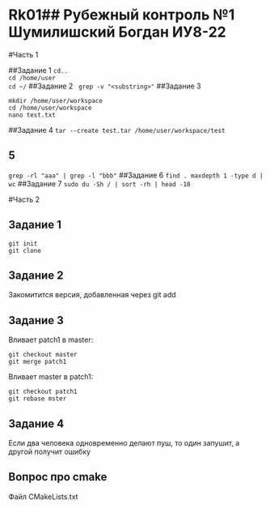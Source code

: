 # Rk01## Рубежный контроль №1 Шумилишский Богдан ИУ8-22

#Часть 1

##Задание 1
 `cd.. `</br> 
`cd /home/user`</br>
`cd ~/`
##Задание 2
` grep -v "<substring>"`
##Задание 3
```
mkdir /home/user/workspace
cd /home/user/workspace
nano test.txt
```
##Задание 4
`tar --create test.tar /home/user/workspace/test`
## 5
`grep -rl "aaa" | grep -l "bbb"`
##Задание 6
`find . maxdepth 1 -type d | wc`
##Задание 7
`sudo du -Sh / | sort -rh | head -10`

#Часть 2

## Задание 1
```
git init
git clone
```
## Задание 2
Закомитится версия, добавленная через git add
## Задание 3
Вливает patch1 в master:
```
git checkout master
git merge patch1
```
Вливает master в patch1:
```
git checkout patch1
git rebase mster
```
## Задание 4
Если два человека одновременно делают пуш, то один запушит, а другой получит ошибку

## Вопрос про cmake
Файл CMakeLists.txt
